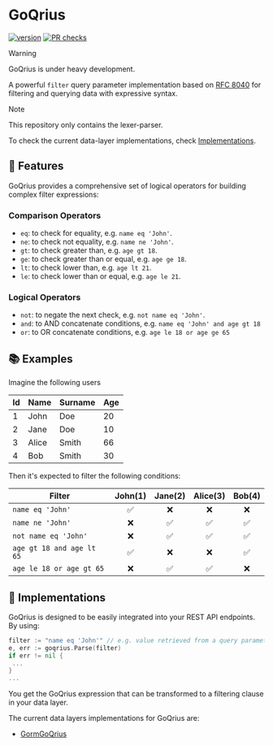 # GoQrius

[![version](https://img.shields.io/github/v/release/golaxo/goqrius)](https://img.shields.io/github/v/release/golaxo/goqrius)
[![PR checks](https://github.com/golaxo/goqrius/actions/workflows/pr-checks.yml/badge.svg)](https://github.com/golaxo/goqrius/actions/workflows/pr-checks.yml)

> [!WARNING]
> GoQrius is under heavy development.

A powerful `filter` query parameter implementation based on [RFC 8040][rfc8040] for filtering and querying data with expressive syntax.

> [!NOTE]  
> This repository only contains the lexer-parser.
>
> To check the current data-layer implementations, check [Implementations](#-implementations).

## 🚀 Features

GoQrius provides a comprehensive set of logical operators for building complex filter expressions:

### Comparison Operators

- `eq`: to check for equality, e.g. `name eq 'John'`.
- `ne`: to check not equality, e.g. `name ne 'John'`.
- `gt`: to check greater than, e.g. `age gt 18`.
- `ge`: to check greater than or equal, e.g. `age ge 18`.
- `lt`: to check lower than, e.g. `age lt 21`.
- `le`: to check lower than or equal, e.g. `age le 21`.

### Logical Operators

- `not`: to negate the next check, e.g. `not name eq 'John'`.
- `and`: to AND concatenate conditions, e.g. `name eq 'John' and age gt 18`
- `or`: to OR concatenate conditions, e.g. `age le 18 or age ge 65`

## 📚 Examples

Imagine the following users

| Id | Name   | Surname | Age  |
|----|--------|---------|------|
| 1  | John   | Doe     | 20   |
| 2  | Jane   | Doe     | 10   |
| 3  | Alice  | Smith   | 66   |
| 4  | Bob    | Smith   | 30   |

Then it's expected to filter the following conditions:

| Filter                    | John(1) | Jane(2) | Alice(3) | Bob(4) |
|---------------------------|:-------:|:-------:|:--------:|:------:|
| `name eq 'John'`          |    ✅    |    ❌    |    ❌     |   ❌    |
| `name ne 'John'`          |    ❌    |    ✅    |    ✅     |   ✅    |
| `not name eq 'John'`      |    ❌    |    ✅    |    ✅     |   ✅    |
| `age gt 18 and age lt 65` |    ✅    |    ❌    |    ❌     |   ✅    |
| `age le 18 or age gt 65`  |    ❌    |    ✅    |    ✅     |   ❌    |

## 🔧 Implementations

GoQrius is designed to be easily integrated into your REST API endpoints.
By using:

```go
filter := "name eq 'John'" // e.g. value retrieved from a query parameter. 
e, err := goqrius.Parse(filter)
if err != nil {
 ...
}
...
```

You get the GoQrius expression that can be transformed to a filtering clause in your data layer.

The current data layers implementations for GoQrius are:

- [GormGoQrius](https://github.com/golaxo/gormgoqrius)

[rfc8040]: https://www.rfc-editor.org/rfc/rfc8040.html#section-4.8.4
